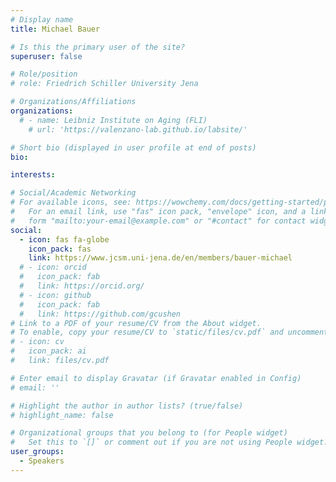 ```yaml
---
# Display name
title: Michael Bauer

# Is this the primary user of the site?
superuser: false

# Role/position
# role: Friedrich Schiller University Jena

# Organizations/Affiliations
organizations:
  # - name: Leibniz Institute on Aging (FLI)
    # url: 'https://valenzano-lab.github.io/labsite/'

# Short bio (displayed in user profile at end of posts)
bio: 

interests:

# Social/Academic Networking
# For available icons, see: https://wowchemy.com/docs/getting-started/page-builder/#icons
#   For an email link, use "fas" icon pack, "envelope" icon, and a link in the
#   form "mailto:your-email@example.com" or "#contact" for contact widget.
social:
  - icon: fas fa-globe
    icon_pack: fas
    link: https://www.jcsm.uni-jena.de/en/members/bauer-michael
  # - icon: orcid
  #   icon_pack: fab
  #   link: https://orcid.org/
  # - icon: github
  #   icon_pack: fab
  #   link: https://github.com/gcushen
# Link to a PDF of your resume/CV from the About widget.
# To enable, copy your resume/CV to `static/files/cv.pdf` and uncomment the lines below.
# - icon: cv
#   icon_pack: ai
#   link: files/cv.pdf

# Enter email to display Gravatar (if Gravatar enabled in Config)
# email: ''

# Highlight the author in author lists? (true/false)
# highlight_name: false

# Organizational groups that you belong to (for People widget)
#   Set this to `[]` or comment out if you are not using People widget.
user_groups:
  - Speakers
---
```


